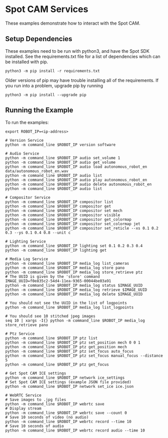 <!--
Copyright (c) 2023 Boston Dynamics, Inc.  All rights reserved.

Downloading, reproducing, distributing or otherwise using the SDK Software
is subject to the terms and conditions of the Boston Dynamics Software
Development Kit License (20191101-BDSDK-SL).
-->

# Spot CAM Services

These examples demonstrate how to interact with the Spot CAM.

## Setup Dependencies

These examples need to be run with python3, and have the Spot SDK installed. See the requirements.txt file for a list of dependencies which can be installed with pip.

```
python3 -m pip install -r requirements.txt
```

Older versions of pip may have trouble installing all of the requirements. If you run into a problem, upgrade pip by running

```
python3 -m pip install --upgrade pip
```

## Running the Example

To run the examples:

```
export ROBOT_IP=<ip-address>

# Version Service
python -m command_line $ROBOT_IP version software

# Audio Service
python -m command_line $ROBOT_IP audio set_volume 1
python -m command_line $ROBOT_IP audio get_volume
python -m command_line $ROBOT_IP audio load autonomous_robot_en data/autonomous_robot_en.wav
python -m command_line $ROBOT_IP audio list
python -m command_line $ROBOT_IP audio play autonomous_robot_en
python -m command_line $ROBOT_IP audio delete autonomous_robot_en
python -m command_line $ROBOT_IP audio list

# Compositor Service
python -m command_line $ROBOT_IP compositor list
python -m command_line $ROBOT_IP compositor get
python -m command_line $ROBOT_IP compositor set mech
python -m command_line $ROBOT_IP compositor visible
python -m command_line $ROBOT_IP compositor get_colormap
python -m command_line $ROBOT_IP compositor set_colormap jet
python -m command_line $ROBOT_IP compositor set_reticle --xs 0.1 0.2 0.3 --ys 0.1 0.4 0.8 --unit c

# Lighting Service
python -m command_line $ROBOT_IP lighting set 0.1 0.2 0.3 0.4
python -m command_line $ROBOT_IP lighting get

# Media Log Service
python -m command_line $ROBOT_IP media_log list_cameras
python -m command_line $ROBOT_IP media_log store pano
python -m command_line $ROBOT_IP media_log store_retrieve ptz
# The UUID is given by the 'store' command
IMAGE_UUID=f0e835c2-54d4-11ea-9365-00044be03a91
python -m command_line $ROBOT_IP media_log status $IMAGE_UUID
python -m command_line $ROBOT_IP media_log retrieve $IMAGE_UUID
python -m command_line $ROBOT_IP media_log delete $IMAGE_UUID

# You should not see the UUID in the list of logpoints
python -m command_line $ROBOT_IP media_log list_logpoints

# You should see 10 stitched jpeg images
seq 10 | xargs -I{} python -m command_line $ROBOT_IP media_log store_retrieve pano

# Ptz Service
python -m command_line $ROBOT_IP ptz list
python -m command_line $ROBOT_IP ptz set_position mech 0 0 1
python -m command_line $ROBOT_IP ptz get_position mech
python -m command_line $ROBOT_IP ptz set_focus auto_focus
python -m command_line $ROBOT_IP ptz set_focus manual_focus --distance 5
python -m command_line $ROBOT_IP ptz get_focus

# Get Spot CAM ICE settings
python -m command_line $ROBOT_IP network ice_settings
# Set Spot CAM ICE settings (example JSON file provided)
python -m command_line $ROBOT_IP network set_ice ice.json

# WebRTC Service
# Save images to .jpg files
python -m command_line $ROBOT_IP webrtc save
# Display stream
python -m command_line $ROBOT_IP webrtc save --count 0
# Save 10 seconds of video (no audio)
python -m command_line $ROBOT_IP webrtc record --time 10
# Save 10 seconds of audio
python -m command_line $ROBOT_IP webrtc record audio --time 10
```
